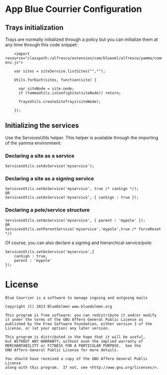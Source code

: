 # App Blue Courrier Configuration

## Trays initialization

Trays are normally initialized through a policy but you can initialize them at any time through this code snippet:

        <import resource="classpath:/alfresco/extension/com/bluexml/alfresco/yamma/common/yamma-env.js">

        var sites = siteService.listSites("","");

        Utils.forEach(sites, function(site) {

          var siteNode = site.node;
          if (YammaUtils.isConfigSite(siteNode)) return;

          TraysUtils.createSiteTrays(siteNode);

        });

## Initializing the services

Use the ServicesUtils helper. This helper is available through the importing of the yamma environment:

<import resource="classpath:/alfresco/extension/com/bluexml/alfresco/yamma/common/yamma-env.js">

### Declaring a site as a service

    ServicesUtils.setAsService('myservice');

### Declaring a site as a signing service

    ServicesUtils.setAsService('myservice', true /* canSign */);
    OR
    ServicesUtils.setAsService('myservice', { canSign : true });

### Declaring a pole/service structure

    ServicesUtils.setAsService('myservice', { parent : 'mypole' });
    OR
    ServicesUtils.setParentService('myservice','mypole',true /* forceReset */)

Of course, you can also declare a signing and hierarchical service/pole:

    ServicesUtils.setAsService('myservice',{
        canSign : true,
        parent : 'mypole'
    });

# License

    Blue Courrier is a software to manage ingoing and outgoing mails

    Copyright (C) 2013 BlueDolmen www.bluedolmen.org

    This program is free software: you can redistribute it and/or modify
    it under the terms of the GNU Affero General Public License as
    published by the Free Software Foundation, either version 3 of the
    License, or (at your option) any later version.

    This program is distributed in the hope that it will be useful,
    but WITHOUT ANY WARRANTY; without even the implied warranty of
    MERCHANTABILITY or FITNESS FOR A PARTICULAR PURPOSE.  See the
    GNU Affero General Public License for more details.

    You should have received a copy of the GNU Affero General Public License
    along with this program.  If not, see <http://www.gnu.org/licenses/>.
